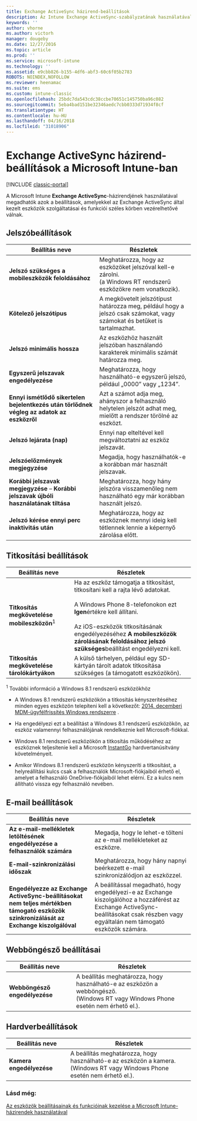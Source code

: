 ```yaml
---
title: Exchange ActiveSync házirend-beállítások
description: Az Intune Exchange ActiveSync-szabályzatának használatával megadhatók azok a beállítások, amelyekkel az Exchange ActiveSync által kezelt eszközök szolgáltatásai és funkciói vezérelhetővé válnak.
keywords: ''
author: vhorne
ms.author: victorh
manager: dougeby
ms.date: 12/27/2016
ms.topic: article
ms.prod: ''
ms.service: microsoft-intune
ms.technology: ''
ms.assetid: e9cbb826-b155-4df6-abf3-60c6f05b2783
ROBOTS: NOINDEX,NOFOLLOW
ms.reviewer: heenamac
ms.suite: ems
ms.custom: intune-classic
ms.openlocfilehash: 25bdc7da543cdc38ccbe70651c145750ba96c082
ms.sourcegitcommit: 5eba4bad151be32346aedc7cbb0333d71934f8cf
ms.translationtype: HT
ms.contentlocale: hu-HU
ms.lasthandoff: 04/16/2018
ms.locfileid: "31018906"
---
```

# <a name="exchange-activesync-policy-settings-in-microsoft-intune"></a>Exchange ActiveSync házirend-beállítások a Microsoft Intune-ban

[!INCLUDE [classic-portal](../includes/classic-portal.md)]

A Microsoft Intune **Exchange ActiveSync**-házirendjének használatával megadhatók azok a beállítások, amelyekkel az Exchange ActiveSync által kezelt eszközök szolgáltatásai és funkciói széles körben vezérelhetővé válnak.


## <a name="password-settings"></a>Jelszóbeállítások

|Beállítás neve|Részletek
|----------------|---|
|**Jelszó szükséges a mobileszközök feloldásához**|Meghatározza, hogy az eszközöket jelszóval kell-e zárolni.<br>(a Windows RT rendszerű eszközökre nem vonatkozik).|
|**Kötelező jelszótípus**|A megkövetelt jelszótípust határozza meg, például hogy a jelszó csak számokat, vagy számokat és betűket is tartalmazhat.|
|**Jelszó minimális hossza**|Az eszközhöz használt jelszóban használandó karakterek minimális számát határozza meg.|
|**Egyszerű jelszavak engedélyezése**|Meghatározza, hogy használható-e egyszerű jelszó, például „0000” vagy „1234”.|
|**Ennyi ismétlődő sikertelen bejelentkezés után törlődnek végleg az adatok az eszközről**|Azt a számot adja meg, ahányszor a felhasználó helytelen jelszót adhat meg, mielőtt a rendszer törölné az eszközt.|
|**Jelszó lejárata (nap)**|Ennyi nap elteltével kell megváltoztatni az eszköz jelszavát.
|**Jelszóelőzmények megjegyzése**|Megadja, hogy használhatók-e a korábban már használt jelszavak.|
|**Korábbi jelszavak megjegyzése** – **Korábbi jelszavak újbóli használatának tiltása**|Meghatározza, hogy hány jelszóra visszamenőleg nem használható egy már korábban használt jelszó.|
|**Jelszó kérése ennyi perc inaktivitás után**|Meghatározza, hogy az eszköznek mennyi ideig kell tétlennek lennie a képernyő zárolása előtt.

## <a name="encryption-settings"></a>Titkosítási beállítások

|                           Beállítás neve                           |                                                                                                                                    Részletek                                                                                                                                    |
|------------------------------------------------------------------|-------------------------------------------------------------------------------------------------------------------------------------------------------------------------------------------------------------------------------------------------------------------------------|
| <strong>Titkosítás megkövetelése mobileszközön</strong><sup>1</sup> | Ha az eszköz támogatja a titkosítást, titkosítani kell a rajta lévő adatokat.<br><br>A Windows Phone 8-telefonokon ezt <strong>Igen</strong>értékre kell állítani.<br /><br />Az iOS-eszközök titkosításának engedélyezéséhez <strong>A mobileszközök zárolásának feloldásához jelszó szükséges</strong>beállítást engedélyezni kell. |
|       <strong>Titkosítás megkövetelése tárolókártyákon</strong>       |                                                                                  A külső tárhelyen, például egy SD-kártyán tárolt adatok titkosítása szükséges (a támogatott eszközökön).                                                                                  |

<sup>1</sup> További információ a Windows 8.1 rendszerű eszközökhöz

-   A Windows 8.1 rendszerű eszközökön a titkosítás kényszerítéséhez minden egyes eszközön telepíteni kell a következőt: [2014. decemberi MDM-ügyfélfrissítés Windows rendszerre](https://support.microsoft.com/kb/3013816) .

-   Ha engedélyezi ezt a beállítást a Windows 8.1 rendszerű eszközökön, az eszköz valamennyi felhasználójának rendelkeznie kell Microsoft-fiókkal.

-   Windows 8.1 rendszerű eszközökön a titkosítás működéséhez az eszköznek teljesítenie kell a Microsoft [InstantGo](http://blogs.windows.com/bloggingwindows/2014/06/19/instantgo-a-better-way-to-sleep/) hardvertanúsítvány követelményeit.

-   Amikor Windows 8.1 rendszerű eszközön kényszeríti a titkosítást, a helyreállítási kulcs csak a felhasználók Microsoft-fiókjaiból érhető el, amelyet a felhasználó OneDrive-fiókjaiból lehet elérni. Ez a kulcs nem állítható vissza egy felhasználó nevében.

## <a name="email-settings"></a>E-mail beállítások

|Beállítás neve|Részletek
|----------------|---|
|**Az e-mail-mellékletek letöltésének engedélyezése a felhasználók számára**|Megadja, hogy le lehet-e tölteni az e-mail mellékleteket az eszközre.|
|**E-mail-szinkronizálási időszak**|Meghatározza, hogy hány napnyi beérkezett e-mail szinkronizálódjon az eszközzel.
|**Engedélyezze az Exchange ActiveSync-beállításokat nem teljes mértékben támogató eszközök szinkronizálását az Exchange kiszolgálóval**|A beállítással megadható, hogy engedélyezi-e az Exchange kiszolgálóhoz a hozzáférést az Exchange ActiveSync-beállításokat csak részben vagy egyáltalán nem támogató eszközök számára.

## <a name="browser-settings"></a>Webböngésző beállításai

|Beállítás neve|Részletek
|----------------|---|
|**Webböngésző engedélyezése**|A beállítás meghatározza, hogy használható-e az eszközön a webböngésző.<br>(Windows RT vagy Windows Phone esetén nem érhető el.).

## <a name="hardware-settings"></a>Hardverbeállítások

|Beállítás neve|Részletek
|----------------|---|
|**Kamera engedélyezése**|A beállítás meghatározza, hogy használható-e az eszközön a kamera.<br>(Windows RT vagy Windows Phone esetén nem érhető el.).



### <a name="see-also"></a>Lásd még:
[Az eszközök beállításainak és funkcióinak kezelése a Microsoft Intune-házirendek használatával](manage-settings-and-features-on-your-devices-with-microsoft-intune-policies.md)
